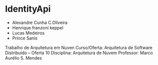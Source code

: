 # IdentityApi


* Alexandre Cunha C.Oliveira
* Henrique franzoni keppel
* Lucas Medeiros
* Prince Sanis


Trabalho de Arquitetura em Nuven
Curso/Oferta: Arquitetura de Software Distribuído – Oferta 10 Disciplina: Arquitetura de Nuvem
Professor: Marco Aurélio S. Mendes

